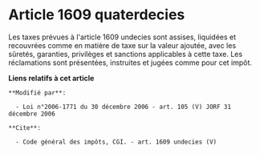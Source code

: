 # Article 1609 quaterdecies

Les taxes prévues à l'article 1609 undecies sont assises, liquidées et recouvrées comme en matière de taxe sur la valeur
ajoutée, avec les sûretés, garanties, privilèges et sanctions applicables à cette taxe. Les réclamations sont présentées,
instruites et jugées comme pour cet impôt.

**Liens relatifs à cet article**

	**Modifié par**:

	  - Loi n°2006-1771 du 30 décembre 2006 - art. 105 (V) JORF 31 décembre 2006

	**Cite**:

	  - Code général des impôts, CGI. - art. 1609 undecies (V)
